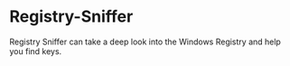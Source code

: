 # Registry-Sniffer
Registry Sniffer can take a deep look into the Windows Registry and help you find keys.
